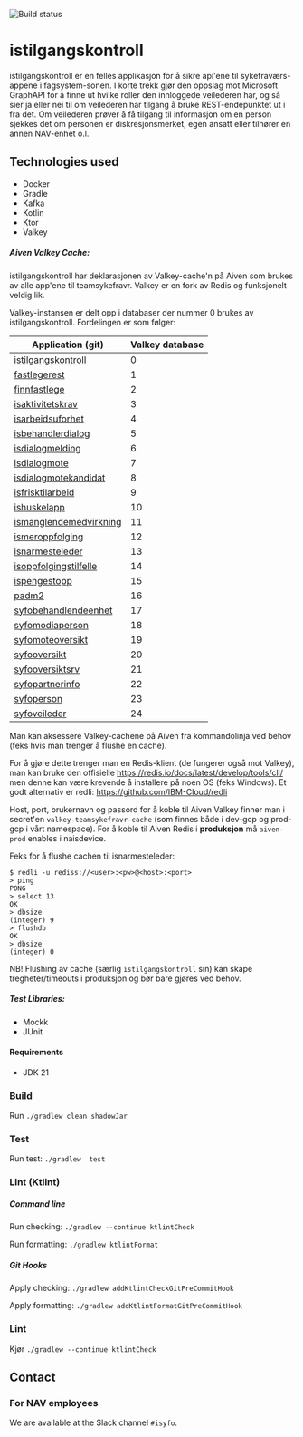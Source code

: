 ![Build status](https://github.com/navikt/istilgangskontroll/workflows/main/badge.svg?branch=master)

# istilgangskontroll

istilgangskontroll er en felles applikasjon for å sikre api'ene til sykefraværs-appene i fagsystem-sonen.
I korte trekk gjør den oppslag mot Microsoft GraphAPI for å finne ut hvilke roller den innloggede veilederen har,
og så sier ja eller nei til om veilederen har tilgang å bruke REST-endepunktet ut i fra det. Om veilederen prøver å få
tilgang til informasjon om en person sjekkes det om personen er diskresjonsmerket, egen ansatt eller tilhører en annen NAV-enhet o.l.

## Technologies used

* Docker
* Gradle
* Kafka
* Kotlin
* Ktor
* Valkey

##### Aiven Valkey Cache:

istilgangskontroll har deklarasjonen av Valkey-cache'n på Aiven som brukes av alle 
app'ene til teamsykefravr. Valkey er en fork av Redis og funksjonelt veldig lik. 

Valkey-instansen er delt opp i databaser der nummer 0 
brukes av istilgangskontroll. Fordelingen er som følger:  

Application (git)                                                                             | Valkey database                         
--------------------------------------------------------------------------------------------- | --------------
[istilgangskontroll](https://github.com/navikt/istilgangskontroll)                            | 0
[fastlegerest](https://github.com/navikt/fastlegerest)                                        | 1
[finnfastlege](https://github.com/navikt/finnfastlege)                                        | 2
[isaktivitetskrav](https://github.com/navikt/isaktivitetskrav)                                | 3
[isarbeidsuforhet](https://github.com/navikt/isarbeidsuforhet)                                | 4
[isbehandlerdialog](https://github.com/navikt/isbehandlerdialog)                              | 5
[isdialogmelding](https://github.com/navikt/isdialogmelding)                                  | 6
[isdialogmote](https://github.com/navikt/isdialogmote)                                        | 7
[isdialogmotekandidat](https://github.com/navikt/isdialogmotekandidat)                        | 8
[isfrisktilarbeid](https://github.com/navikt/isfrisktilarbeid)                                | 9
[ishuskelapp](https://github.com/navikt/ishuskelapp)                                          | 10
[ismanglendemedvirkning](https://github.com/navikt/ismanglendemedvirkning)                    | 11
[ismeroppfolging](https://github.com/navikt/ismeroppfolging)                                  | 12
[isnarmesteleder](https://github.com/navikt/isnarmesteleder)                                  | 13
[isoppfolgingstilfelle](https://github.com/navikt/isoppfolgingstilfelle)                      | 14
[ispengestopp](https://github.com/navikt/ispengestopp)                                        | 15
[padm2](https://github.com/navikt/padm2)                                                      | 16
[syfobehandlendeenhet](https://github.com/navikt/syfobehandlendeenhet)                        | 17
[syfomodiaperson](https://github.com/navikt/syfomodiaperson)                                  | 18
[syfomoteoversikt](https://github.com/navikt/syfomoteoversikt)                                | 19
[syfooversikt](https://github.com/navikt/syfooversikt)                                        | 20
[syfooversiktsrv](https://github.com/navikt/syfooversiktsrv)                                  | 21
[syfopartnerinfo](https://github.com/navikt/syfopartnerinfo)                                  | 22
[syfoperson](https://github.com/navikt/syfoperson)                                            | 23
[syfoveileder](https://github.com/navikt/syfoveileder)                                        | 24

Man kan aksessere Valkey-cachene på Aiven fra kommandolinja ved behov (feks hvis man trenger å flushe en cache).

For å gjøre dette trenger man en Redis-klient (de fungerer også mot Valkey), man kan bruke den offisielle https://redis.io/docs/latest/develop/tools/cli/ 
men denne kan være krevende å installere på noen OS (feks Windows). Et godt alternativ er redli:
https://github.com/IBM-Cloud/redli

Host, port, brukernavn og passord for å koble til Aiven Valkey finner man i secret'en `valkey-teamsykefravr-cache` 
(som finnes både i dev-gcp og prod-gcp i vårt namespace). For å koble til Aiven Redis i **produksjon** må `aiven-prod`
enables i naisdevice.

Feks for å flushe cachen til isnarmesteleder:
```
$ redli -u rediss://<user>:<pw>@<host>:<port>
> ping
PONG
> select 13
OK
> dbsize
(integer) 9
> flushdb
OK
> dbsize
(integer) 0
```

NB! Flushing av cache (særlig `istilgangskontroll` sin) kan skape tregheter/timeouts i produksjon og bør bare gjøres ved behov.

##### Test Libraries:

* Mockk
* JUnit

#### Requirements

* JDK 21

### Build

Run `./gradlew clean shadowJar`

### Test
Run test: `./gradlew  test`


### Lint (Ktlint)
##### Command line
Run checking: `./gradlew --continue ktlintCheck`

Run formatting: `./gradlew ktlintFormat`

##### Git Hooks
Apply checking: `./gradlew addKtlintCheckGitPreCommitHook`

Apply formatting: `./gradlew addKtlintFormatGitPreCommitHook`

### Lint

Kjør `./gradlew --continue ktlintCheck`


## Contact

### For NAV employees

We are available at the Slack channel `#isyfo`.
